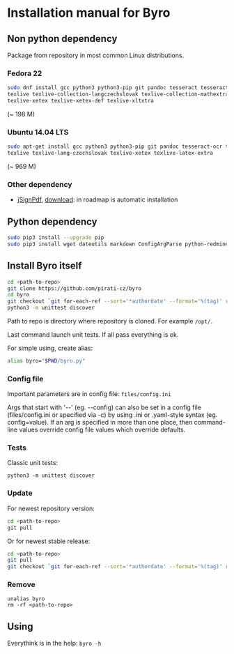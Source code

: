 
Installation manual for Byro
============================

Non python dependency
---------------------

Package from repository in most common Linux distributions.

### Fedora 22

```bash
sudo dnf install gcc python3 python3-pip git pandoc tesseract tesseract-langpack-ces \
texlive texlive-collection-langczechslovak texlive-collection-mathextra texlive-mathspec texlive-euenc \
texlive-xetex texlive-xetex-def texlive-xltxtra
```
(~ 198 M)


### Ubuntu 14.04 LTS

```bash
sudo apt-get install gcc python3 python3-pip git pandoc tesseract-ocr tesseract-ocr-ces \
texlive texlive-lang-czechslovak texlive-xetex texlive-latex-extra
```
(~ 969 M)

### Other dependency

* [jSignPdf][signHP], [download][signDownload]: in roadmap is automatic installation


Python dependency
-----------------

```bash
sudo pip3 install --upgrade pip  
sudo pip3 install wget dateutils markdown ConfigArgParse python-redmine python-docx
```


Install Byro itself
-------------------

```bash
cd <path-to-repo>
git clone https://github.com/pirati-cz/byro
cd byro
git checkout `git for-each-ref --sort='*authordate' --format='%(tag)' refs/tags`
python3 -m unittest discover
```

Path to repo is directory where repository is cloned. For example `/opt/`.

Last command launch unit tests. If all pass everything is ok.

For simple using, create alias: 

```bash
alias byro="$PWD/byro.py"
```

### Config file

Important parameters are in config file: `files/config.ini`

Args that start with '--' (eg. --config)
can also be set in a config file (files/config.ini or specified via -c) by
using .ini or .yaml-style syntax (eg. config=value). If an arg is specified in
more than one place, then command-line values override config file values
which override defaults.

### Tests

Classic unit tests:

```
python3 -m unittest discover
```

### Update

For newest repository version: 

```bash
cd <path-to-repo>
git pull
```

Or for newest stable release:

```bash
cd <path-to-repo>
git pull
git checkout `git for-each-ref --sort='*authordate' --format='%(tag)' refs/tags`
```

### Remove

```
unalias byro
rm -rf <path-to-repo>
```

Using
-----

Everythink is in the help: `byro -h`


[signHP]: http://sourceforge.net/projects/jsignpdf
[signDownload]: http://sourceforge.net/projects/jsignpdf/files/latest/download?source=files